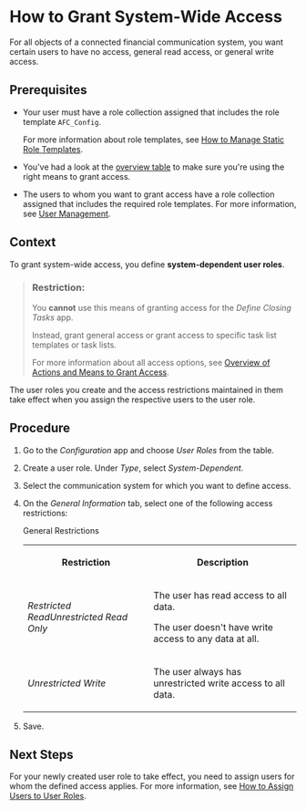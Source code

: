 <!-- loio2105a6f5987b4e0bb641a1c3da7a6c9f -->

# How to Grant System-Wide Access

For all objects of a connected financial communication system, you want certain users to have no access, general read access, or general write access.



<a name="loio2105a6f5987b4e0bb641a1c3da7a6c9f__prereq_tvy_3mn_lkb"/>

## Prerequisites

-   Your user must have a role collection assigned that includes the role template `AFC_Config`.

    For more information about role templates, see [How to Manage Static Role Templates](How_to_Manage_Static_Role_Templates_0cca34d.md).

-   You've had a look at the [overview table](Overview_of_Actions_and_Means_to_Grant_Access_6f05d23.md) to make sure you're using the right means to grant access.

-   The users to whom you want to grant access have a role collection assigned that includes the required role templates. For more information, see [User Management](User_Management_ae7fa30.md).




## Context

To grant system-wide access, you define **system-dependent user roles**.

> ### Restriction:  
> You **cannot** use this means of granting access for the *Define Closing Tasks* app.
> 
> Instead, grant general access or grant access to specific task list templates or task lists.
> 
> For more information about all access options, see [Overview of Actions and Means to Grant Access](Overview_of_Actions_and_Means_to_Grant_Access_6f05d23.md).

The user roles you create and the access restrictions maintained in them take effect when you assign the respective users to the user role.



## Procedure

1.  Go to the *Configuration* app and choose *User Roles* from the table.

2.  Create a user role. Under *Type*, select *System-Dependent*.

3.  Select the communication system for which you want to define access.

4.  On the *General Information* tab, select one of the following access restrictions:

    <a name="loio2105a6f5987b4e0bb641a1c3da7a6c9f__d15e1021"/>General Restrictions


    <table>
    <tr>
    <th>

    Restriction


    
    </th>
    <th>

    Description


    
    </th>
    </tr>
    <tr>
    <td>

    *Restricted ReadUnrestricted Read Only*


    
    </td>
    <td>

    The user has read access to all data.

    The user doesn't have write access to any data at all.


    
    </td>
    </tr>
    <tr>
    <td>

    *Unrestricted Write*


    
    </td>
    <td>

    The user always has unrestricted write access to all data.


    
    </td>
    </tr>
    </table>
    
5.  Save.




<a name="loio2105a6f5987b4e0bb641a1c3da7a6c9f__postreq_rwn_gzl_bkb"/>

## Next Steps

For your newly created user role to take effect, you need to assign users for whom the defined access applies. For more information, see [How to Assign Users to User Roles](How_to_Assign_Users_to_User_Roles_8729c2d.md).

